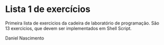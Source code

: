 # Lista 1 de exercícios

Primeira lista de exercicios da cadeira de laboratório de programação.
São 13 exercicios, que devem ser implementados em Shell Script.

Daniel Nascimento
